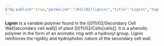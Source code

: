```yaml
---
{"dg-publish":true,"permalink":"/011/02/lignin/","title":"Lignin","tags":["BIOL412"],"noteIcon":"1","created":"2024-09-26T13:45:04.098-07:00","updated":"2024-10-03T23:19:12.796-07:00"}
---
```


**Lignin** is a variable polymer found in the [[011/02/Secondary Cell Wall\|secondary cell wall]] of plant [[011/02/Cells\|cells]]. It is a phenolic polymer in the form of an aromatic ring with a hydroxyl group. Lignin reinforces the rigidity and hydrophobic nature of the secondary cell wall.